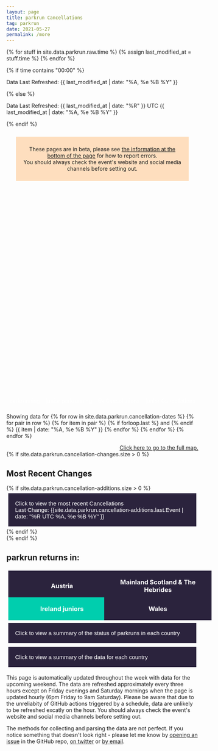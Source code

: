 ```yaml
---
layout: page
title: parkrun Cancellations
tag: parkrun
date: 2021-05-27
permalink: /more
---
```


{% for stuff in site.data.parkrun.raw.time %}
{% assign last_modified_at = stuff.time %}
{% endfor %}

{% if time contains "00:00" %}
  <p class="author_title" id="lastupdated" datetime="{{ last_modified_at | date_to_xmlschema }}">Data Last Refreshed: {{ last_modified_at | date: "%A, %e&nbsp;%B&nbsp;%Y" }}</p>
{% else %}
  <p class="author_title" id="lastupdated" datetime="{{ last_modified_at | date_to_xmlschema }}">Data Last Refreshed: {{ last_modified_at | date: "%R" }} UTC {{ last_modified_at | date: "%A, %e&nbsp;%B&nbsp;%Y" }}</p>
{% endif %}
<script>
    let options = { weekday: 'long', year: 'numeric', month: 'long', day: 'numeric', timeZoneName: 'short', hour:'2-digit', minute:'2-digit'};
    var last_modified_at = new Date("{{ last_modified_at }}").getTime();
    var lm_date = new Date(last_modified_at)
    var out = lm_date.toLocaleString('default', options);
    document.getElementById("lastupdated").innerHTML = 'Data Last Refreshed: ' + out
</script>
<div style="background-color: rgba(255,128,0,0.25); margin: 25px; padding: 10px; text-align: center">
    <p>These pages are in beta, please see <a href="#contact">the information at the bottom of the page</a> for how to report errors.<br />You should always check the event's website and social media channels before setting out.</p>
</div>

<html>
    <head>
        <meta charset="utf-8">
        <meta name="viewport" content="initial-scale=1,maximum-scale=1,user-scalable=no">
        <link href="https://api.mapbox.com/mapbox-gl-js/v2.2.0/mapbox-gl.css" rel="stylesheet">
        <script src="https://api.mapbox.com/mapbox-gl-js/v2.2.0/mapbox-gl.js"></script>
        <style>
        #map { 
            width: 100%; height: 400pt
        }
        .countdown {
            text-align:center;
            width:100%;
            background-color:#2B233D;
            color:white;
            padding:10px 20px;        
            display: flex;
            flex-direction: column;
            height: 100%;
            justify-content: center;
        }
        .mapboxgl-popup-content {
            width: fit-content
        }
        .flex-item {
            margin: 5px;
            flex-grow: 1;
            flex-basis: 48%;
        }
        .flex-container {
            display:flex;
            flex-wrap: wrap;
            text-align: center;
        }
        .flex-key {
            margin: 10px 5px;
            flex-grow: 1;
        }
        .flex-key p {
            margin: 0;
        }
        @media (max-width: 800px) {
            .flex-container {
                flex-direction: column;
            }
            }
        .ptr-flex {
            display:flex;
            flex-wrap: wrap;
            text-align: center;
        }
        .ptr-cell {
            margin: 5px;
            flex-grow: 1;
            flex-basis: 20%;
        }
        @media (max-width: 700px) {
            .ptr-cell {
                margin: 5px;
                flex-grow: 1;
                flex-basis: 30%;
            }
            }
        @media (max-width: 600px) {
            .ptr-cell {
                margin: 5px;
                flex-grow: 1;
                flex-basis: 40%;
            }
            }
        @media (max-width: 400px) {
            .ptr-flex {
                flex-direction: column;
            }
            }
        .collapsible, .collapsiblecan, .collapsiblerein, .collapsiblestatus, .collapsiblestats {
            background-color: #2B233D;
            color: white;
            cursor: pointer;
            padding: 18px;
            width: -webkit-fill-available;
            width: -moz-available;
            border: none;
            text-align: left;
            outline: none;
            font-size: 15px;
            }
        .active, .collapsible:hover, .collapsiblecan:hover, .collapsiblerein:hover, .collapsiblestatus:hover, .collapsiblestats:hover {
            background-color: #14101d;
            }
        .expcontent, .expcontentcan, .expcontentrein, .expcontentstatus, .expcontentstats {
            padding: 0 18px;
            max-height: 0;
            overflow: hidden;
            transition: max-height 0.5s ease-out;
            }
        </style>
    </head>
    <body>
        <script>
            const queryString = window.location.search;
            const urlParams = new URLSearchParams(queryString);
            const zoom = urlParams.get('zoom')
            //console.log(zoom);
            const lat = urlParams.get('lat')
            //console.log(lat);
            const long = urlParams.get('long')
            //console.log(long);
            const center = [long,lat]
            //console.log(center);
        </script>
        <!-- Load the `mapbox-gl-geocoder` plugin. -->
        <script src="https://api.mapbox.com/mapbox-gl-js/plugins/mapbox-gl-geocoder/v4.7.0/mapbox-gl-geocoder.min.js"></script>
        <link rel="stylesheet" href="https://api.mapbox.com/mapbox-gl-js/plugins/mapbox-gl-geocoder/v4.7.0/mapbox-gl-geocoder.css" type="text/css">
        <!-- Promise polyfill script is required -->
        <!-- to use Mapbox GL Geocoder in IE 11. -->
        <script src="https://cdn.jsdelivr.net/npm/es6-promise@4/dist/es6-promise.min.js"></script>
        <script src="https://cdn.jsdelivr.net/npm/es6-promise@4/dist/es6-promise.auto.min.js"></script>
        <div id="map"></div>
        <script>
            mapboxgl.accessToken = 'pk.eyJ1Ijoiam9zaC1qdXN0am9zaCIsImEiOiJja3A2eHdmajIwNGFvMndtcmNsbnZycm44In0.SvsoxpdU7NRLYLVRFIu2kw';
            if (zoom != null && lat != null && long != null) {
                var map = new mapboxgl.Map({
                    container: 'map',
                    zoom: zoom,
                    center: center,
                    style: 'mapbox://styles/mapbox/streets-v11'
                });
            } else if (zoom != null && lat == null && long == null) {
                var map = new mapboxgl.Map({
                    container: 'map',
                    zoom: zoom,
                    center: [10, 20],
                    style: 'mapbox://styles/mapbox/streets-v11'
                });
            } else if (zoom == null && lat != null && long != null) { 
                var map = new mapboxgl.Map({
                    container: 'map',
                    zoom: 0.9,
                    center: center,
                    style: 'mapbox://styles/mapbox/streets-v11'
                });   
            } else {
                var map = new mapboxgl.Map({
                    container: 'map',
                    zoom: 0.9,
                    center: [10, 20],
                    style: 'mapbox://styles/mapbox/streets-v11'
                });
            }
            // filters for classifying parkruns into five categories based on value
            var parkrunning = ['==', ['get', 'Status'], 'parkrunning'];
            var juniorrunning = ['==', ['get', 'Status'], 'junior parkrunning'];
            var cancelled5k = ['==', ['get', 'Status'], '5k Cancellation'];
            var cancelled2k = ['==', ['get', 'Status'], 'junior Cancellation'];
            var ptr = ['==', ['get', 'Status'], 'PtR'];
            // colors to use for the categories
            var colors = ['#7CB342', '#0288D1', '#A52714', '#1A237E', '#F9A825'];
            map.on('load', function () {
                // add a clustered GeoJSON source for a sample set of parkruns
                map.addSource('parkruns', {
                    'type': 'geojson',
                    'data': {{ site.data.parkrun.events | jsonify}},
                    'cluster': true,
                    'clusterRadius': 50,
                    'clusterProperties': {
                        // keep separate counts for each magnitude category in a cluster
                        'parkrunning': ['+', ['case', parkrunning, 1, 0]],
                        'juniorrunning': ['+', ['case', juniorrunning, 1, 0]],
                        'cancelled5k': ['+', ['case', cancelled5k, 1, 0]],
                        'cancelled2k': ['+', ['case', cancelled2k, 1, 0]],
                        'ptr': ['+', ['case', ptr, 1, 0]],
                    }
                });
                // circle and symbol layers for rendering individual parkruns (unclustered points)
                map.addLayer({
                    'id': 'parkrun_circle',
                    'type': 'circle',
                    'source': 'parkruns',
                    'filter': ['!=', 'cluster', true],
                    'paint': {
                        'circle-color': [
                            'case',
                            parkrunning,
                            colors[0],
                            juniorrunning,
                            colors[1],
                            cancelled5k,
                            colors[2],
                            cancelled2k,
                            colors[3],
                            colors[4]
                        ],
                        'circle-opacity': 0.6,
                        'circle-radius': 12
                    }
                });
                map.addLayer({
                    'id': 'parkrun_label',
                    'type': 'symbol',
                    'source': 'parkruns',
                    'filter': ['!=', 'cluster', true],
                    'layout': {
                        'text-field': ['get', 'EventShortName'],
                        'text-font': ['Open Sans Semibold', 'Arial Unicode MS Bold'],
                        'text-size': 12
                    },
                    'paint': {
                        'text-color': '#000000'
                    }
                });
                // objects for caching and keeping track of HTML marker objects (for performance)
                var markers = {};
                var markersOnScreen = {};
                function updateMarkers() {
                    var newMarkers = {};
                    var features = map.querySourceFeatures('parkruns');
                    // for every cluster on the screen, create an HTML marker for it (if we didn't yet),
                    // and add it to the map if it's not there already
                    for (var i = 0; i < features.length; i++) {
                        var coords = features[i].geometry.coordinates;
                        var props = features[i].properties;
                        if (!props.cluster) continue;
                        var id = props.cluster_id;
                        var marker = markers[id];
                        if (!marker) {
                            var el = createDonutChart(props);
                            marker = markers[id] = new mapboxgl.Marker({
                                element: el
                            }).setLngLat(coords);
                        }
                        newMarkers[id] = marker;
                        if (!markersOnScreen[id]) marker.addTo(map);
                    }
                    // for every marker we've added previously, remove those that are no longer visible
                    for (id in markersOnScreen) {
                        if (!newMarkers[id]) markersOnScreen[id].remove();
                    }
                    markersOnScreen = newMarkers;
                }
                // after the GeoJSON data are loaded, update markers on the screen on every frame
                map.on('render', function () {
                    if (!map.isSourceLoaded('parkruns')) return;
                    updateMarkers();
                });
                // When a click event occurs on a feature in the places layer, open a popup at the
                // location of the feature, with description HTML from its properties.
                map.on('click', 'parkrun_circle', function (e) {
                    var coordinates = e.features[0].geometry.coordinates.slice();
                    var description = e.features[0].properties.description;
                    // Ensure that if the map is zoomed out such that multiple
                    // copies of the feature are visible, the popup appears
                    // over the copy being pointed to.
                    while (Math.abs(e.lngLat.lng - coordinates[0]) > 180) {
                        coordinates[0] += e.lngLat.lng > coordinates[0] ? 360 : -360;
                }
                new mapboxgl.Popup()
                    .setLngLat(coordinates)
                    .setHTML(description)
                    .addTo(map);
                });
                // Change the cursor to a pointer when the mouse is over the places layer.
                map.on('mouseenter', 'parkrun_circle', function () {
                    map.getCanvas().style.cursor = 'pointer';
                });
                // Change it back to a pointer when it leaves.
                map.on('mouseleave', 'parkrun_circle', function () {
                    map.getCanvas().style.cursor = '';
                });
            });
            // code for creating an SVG donut chart from feature properties
            function createDonutChart(props) {
                var offsets = [];
                var counts = [
                    props.parkrunning,
                    props.juniorrunning,
                    props.cancelled5k,
                    props.cancelled2k,
                    props.ptr
                ];
                var total = 0;
                for (var i = 0; i < counts.length; i++) {
                    offsets.push(total);
                    total += counts[i];
                }
                var fontSize =
                    total >= 1000 ? 22 : total >= 100 ? 20 : total >= 10 ? 18 : 16;
                var r = total >= 1000 ? 50 : total >= 100 ? 32 : total >= 10 ? 24 : 18;
                var r0 = Math.round(r * 0.6);
                var w = r * 2;
                var html =
                    '<div><svg width="' +
                    w +
                    '" height="' +
                    w +
                    '" viewbox="0 0 ' +
                    w +
                    ' ' +
                    w +
                    '" text-anchor="middle" style="font: ' +
                    fontSize +
                    'px sans-serif; display: block">';
                for (i = 0; i < counts.length; i++) {
                    html += donutSegment(
                        offsets[i] / total,
                        (offsets[i] + counts[i]) / total,
                        r,
                        r0,
                        colors[i]
                    );
                }
                html +=
                    '<circle cx="' +
                    r +
                    '" cy="' +
                    r +
                    '" r="' +
                    r0 +
                    '" fill="white" /><text dominant-baseline="central" transform="translate(' +
                    r +
                    ', ' +
                    r +
                    ')">' +
                    total.toLocaleString() +
                    '</text></svg></div>';
                var el = document.createElement('div');
                el.innerHTML = html;
                return el.firstChild;
            }
            function donutSegment(start, end, r, r0, color) {
                if (end - start === 1) end -= 0.00001;
                var a0 = 2 * Math.PI * (start - 0.25);
                var a1 = 2 * Math.PI * (end - 0.25);
                var x0 = Math.cos(a0),
                    y0 = Math.sin(a0);
                var x1 = Math.cos(a1),
                    y1 = Math.sin(a1);
                var largeArc = end - start > 0.5 ? 1 : 0;
                return [
                    '<path d="M',
                    r + r0 * x0,
                    r + r0 * y0,
                    'L',
                    r + r * x0,
                    r + r * y0,
                    'A',
                    r,
                    r,
                    0,
                    largeArc,
                    1,
                    r + r * x1,
                    r + r * y1,
                    'L',
                    r + r0 * x1,
                    r + r0 * y1,
                    'A',
                    r0,
                    r0,
                    0,
                    largeArc,
                    0,
                    r + r0 * x0,
                    r + r0 * y0,
                    '" fill="' + color + '" />'
                ].join(' ');
            }
            // Add the control to the map.
            map.addControl(
                new MapboxGeocoder({
                    accessToken: mapboxgl.accessToken,
                    mapboxgl: mapboxgl
                })
            );
            var ourGeoLocator = new mapboxgl.GeolocateControl({
                positionOptions: {
                enableHighAccuracy: false
                },
                fitBoundsOptions: {
                maxZoom: 10
                }
            })
            map.addControl(ourGeoLocator);
            map.addControl(new mapboxgl.NavigationControl({showCompass: false}));
            map.addControl(new mapboxgl.FullscreenControl());
            // disable map rotation using right click + drag
            map.dragRotate.disable();
            // disable map rotation using touch rotation gesture
            map.touchZoomRotate.disableRotation();
            // Center the map on the coordinates of any clicked circle from the 'parkrun_circle' layer.
            map.on('click', 'parkrun_circle', function (e) {
                map.flyTo({
                center: e.features[0].geometry.coordinates
                });
            });
        </script>
        <style>
                /* The switch - the box around the slider */
        .switch {
            position: sticky;
            display: inline-block;
            width: 60px;
            height: 34px;
        }
        /* Hide default HTML checkbox */
        .switch input {
            opacity: 0;
            width: 0;
            height: 0;
        }
        /* The slider */
        .slider {
            position: absolute;
            cursor: pointer;
            top: 0;
            left: 0;
            right: 0;
            bottom: 0;
            background-color: #ccc;
            -webkit-transition: .4s;
            transition: .4s;
        }
        .slider:before {
            position: absolute;
            content: "";
            height: 26px;
            width: 26px;
            left: 4px;
            bottom: 4px;
            background-color: white;
            -webkit-transition: .4s;
            transition: .4s;
        }
        input:checked + .slider#switch1 {
            background-color: #7CB342;
        }
        input:checked + .slider#switch2 {
            background-color: #0288D1;
        }
        input:checked + .slider#switch3 {
            background-color: #A52714;
        }
        input:checked + .slider#switch4 {
            background-color: #1A237E;
        }
        input:checked + .slider#switch5 {
            background-color: #F9A825;
        }
        input:focus + .slider {
            box-shadow: 0 0 1px #2196F3;
        }
        input:checked + .slider:before {
            -webkit-transform: translateX(26px);
            -ms-transform: translateX(26px);
            transform: translateX(26px);
        }
        /* Rounded sliders */
        .slider.round {
            border-radius: 34px;
        }
        .slider.round:before {
            border-radius: 50%;
        }
        </style>
        <div class="flex-container" style="color: #FFFFFF">
            <div class="flex-key">
                <p id="key1">parkrunning</p>
                <!--<label class="switch"><input type="checkbox" id="check1" checked onclick="toggleparkruns()"><span class="slider round" id="switch1"></span></label>
                <p id="text" style="display:block; color: #000000">CHECKED!</p>-->
            </div>
            <div class="flex-key">
                <p id="key2">junior parkrunning</p>
                <!--<label class="switch"><input type="checkbox" id="check2" checked><span class="slider round" id="switch2"></span></label>-->
            </div>
            <div class="flex-key">
                <p id="key3">5k Cancellations</p>
                <!--<label class="switch"><input type="checkbox" id="check3" checked><span class="slider round" id="switch3"></span></label>-->
            </div>
            <div class="flex-key">
                <p id="key4">junior Cancellations</p>
                <!--<label class="switch"><input type="checkbox" id="check4" checked><span class="slider round" id="switch4"></span></label>-->
            </div>
            <!--<div class="flex-key">
                <p id="key5">Permission to Return Received</p>
                <!--<label class="switch"><input type="checkbox" id="check5" checked><span class="slider round" id="switch5"></span></label>--
            </div>-->
        </div>
        <script>
            document.getElementById('key1').style.backgroundColor = colors[0] ;
            document.getElementById('key2').style.backgroundColor = colors[1] ;
            document.getElementById('key3').style.backgroundColor = colors[2] ;
            document.getElementById('key4').style.backgroundColor = colors[3] ;
            //document.getElementById('key5').style.backgroundColor = colors[4] ;
            function toggleparkruns() {
                var checkBox = document.getElementById("check1");
                var text = document.getElementById("text");
                if (checkBox.checked == true){
                    text.style.display = "block";
                } else {
                    text.style.display = "none";
                }
            }
        </script>
        <div style="display:flex; flex-wrap: wrap;">
        <p style="flex-grow: 1;">Showing data for 
        {% for row in site.data.parkrun.cancellation-dates %}
            {% for pair in row %}
                {% for item in pair %}
                    {% if forloop.last %}
                        and 
                    {% endif %}
                    {{ item | date: "%A, %e&nbsp;%B&nbsp;%Y" }}
                {% endfor %}
            {% endfor %}
        {% endfor %}
        </p>
        <a style="margin:auto; flex-grow: 1; text-align: end;" href="/" id="map-link">Click here to go to the full map.</a>
        </div>
        {% if site.data.parkrun.cancellation-changes.size > 0 %}
        <h2 class="split">Most Recent Changes</h2>
            <div>
                {% if site.data.parkrun.cancellation-additions.size > 0 %}
                    <button type="button" class="collapsiblecan" style="margin: 5px;"><p style="float:left; margin: 0">Click to view the most recent Cancellations</p><p style="float:right; margin: 0" id='lastaddition'>Last Change: {{site.data.parkrun.cancellation-additions.last.Event | date: "%R UTC %A, %e&nbsp;%B&nbsp;%Y" }}</p></button>
                    <div class="expcontentcan">
                        <div class="hscrollable">
                            <table style="width: 100%">
                                <tr>
                                    <th>Event</th>
                                    <th>Country</th>
                                    <th>Cancellation Note</th>
                                </tr>
                                {% for row in site.data.parkrun.cancellation-additions %}
                                    {% unless forloop.last %}
                                    <tr>
                                        {% if row['Website'] != null %}
                                        <td><a href="{{ row['Website'] }}">{{ row['Event'] }}</a></td>
                                        {% else %}
                                        <td>{{ row['Event'] }}</td>
                                        {% endif %}
                                        <td>{{ row['Country'] }}</td>
                                        <td>{{ row['Cancellation Note'] }}</td>
                                    </tr>
                                    {% endunless %}
                                {% endfor %}
                            </table>
                        </div>
                        <a href="/updates" style="float:right">Click to see a full history</a>
                    </div>
                    <script>
                        var last_addition = new Date("{{ site.data.parkrun.cancellation-additions.last.Event }}").getTime();
                        var la_date = new Date(last_addition)
                        var outa = la_date.toLocaleString('default', options);
                        document.getElementById("lastaddition").innerHTML = 'Last Change: ' + outa
                        var coll = document.getElementsByClassName("collapsiblecan");
                        var i;
                        for (i = 0; i < coll.length; i++) {
                        coll[i].addEventListener("click", function() {
                            this.classList.toggle("active");
                            var expcontentcan = this.nextElementSibling;
                            if (expcontentcan.style.maxHeight){
                            expcontentcan.style.maxHeight = null;
                            } else {
                            expcontentcan.style.maxHeight = expcontentcan.scrollHeight + "px";
                            } 
                        });
                        }
                    </script>
                {% endif %}
            </div>
            <!--<div>
                {% if site.data.parkrun.cancellation-removals.size > 0 %}
                    <button type="button" class="collapsiblerein" style="margin: 5px;"><p style="float:left; margin: 0">Click to view the most recent Reinstatements</p><p style="float:right; margin: 0">Last Change: {{site.data.parkrun.cancellation-removals.last.Event | date: "%R UTC %A, %e&nbsp;%B&nbsp;%Y" }}</p></button>
                    <div class="expcontentrein">
                        <div class="hscrollable">
                           <table style="width: 100%">
                                <tr>
                                    <th>Event</th>
                                    <th>Country</th>
                                    <th>Cancellation Note</th>
                                </tr>
                                {% for row in site.data.parkrun.cancellation-removals %}
                                    {% unless forloop.last %}
                                    <tr>
                                        {% if row['Website'] != null %}
                                        <td><a href="{{ row['Website'] }}">{{ row['Event'] }}</a></td>
                                        {% else %}
                                        <td>{{ row['Event'] }}</td>
                                        {% endif %}
                                        <td>{{ row['Country'] }}</td>
                                        <td>{{ row['Cancellation Note'] }}</td>
                                    </tr>
                                    {% endunless %}
                                {% endfor %}
                            </table>
                        </div>
                    </div>
                    <script>
                        var coll = document.getElementsByClassName("collapsiblerein");
                        var i;
                        for (i = 0; i < coll.length; i++) {
                        coll[i].addEventListener("click", function() {
                            this.classList.toggle("active");
                            var expcontentrein = this.nextElementSibling;
                            if (expcontentrein.style.maxHeight){
                            expcontentrein.style.maxHeight = null;
                            } else {
                            expcontentrein.style.maxHeight = expcontentrein.scrollHeight + "px";
                            } 
                        });
                        }
                    </script>
                {% endif %}
            </div>-->
        {% endif %}
        <br />
        <h2 class="split">parkrun returns in:</h2>
        <div class="flex-container">
            <div class="flex-item" id="Austria Countdown">
                <div class="countdown">
                    <!-- Display the timer timer in an element -->
                    <h3 style="margin:inherit; color:inherit">Austria</h3>
                    <h2 id="timer2" style="margin:inherit; color:inherit;"></h2>
                    <p id="endDate2" style="margin:inherit;"></p>
                    <script>
                        // Set the date we're counting down to
                        var countDownDate2 = new Date( "2021/08/14 09:00:00 GMT+02:00").getTime();
                        // Update the count down every 1 second
                        var x = setInterval(function() {
                        // Get today's date and time
                        var now = new Date().getTime();
                        // Find the distance between now and the count down date
                        var distance = countDownDate2 - now;
                        // Time calculations for days, hours, minutes and seconds
                        var weeks = Math.floor(distance / (1000 * 60 * 60 * 24 * 7));
                        var days = Math.floor((distance % (1000 * 60 * 60 * 24 * 7)) / (1000 * 60 * 60 * 24));
                        var hours = Math.floor((distance % (1000 * 60 * 60 * 24)) / (1000 * 60 * 60));
                        var minutes = Math.floor((distance % (1000 * 60 * 60)) / (1000 * 60));
                        var seconds = Math.floor((distance % (1000 * 60)) / 1000);
                        // Display the result in the element with id="timer"
                        if (weeks == 0) {
                            if (days == 0) {
                                document.getElementById("timer2").innerHTML = hours + "h " + minutes + "m " + seconds + "s ";
                            }
                            else {
                                document.getElementById("timer2").innerHTML = days + "d " + hours + "h " + minutes + "m " + seconds + "s ";
                            }
                        }
                        else {
                            document.getElementById("timer2").innerHTML = weeks + "w " + days + "d " + hours + "h " + minutes + "m " + seconds + "s ";
                        }
                        // If the count down is finished, write some text
                        if (distance < 0) {
                            clearInterval(x);
                            document.getElementById("timer2").innerHTML = "parkrun's Back!";
                        }
                        }, 1000);
                        var cdinput2 = new Date(countDownDate2)
                        var cdoutput2 = cdinput2.toLocaleString('default', options);
                        document.getElementById("endDate2").innerHTML = cdoutput2
                    </script>
                </div>
            </div>
            <div class="flex-item" id="Scotland Countdown">
                <div class="countdown">
                    <!-- Display the timer timer in an element -->
                    <h3 style="margin:inherit; color:inherit">Mainland Scotland & The Hebrides</h3>
                    <h2 id="timer5" style="margin:inherit; color:inherit;"></h2>
                    <p id="endDate5" style="margin:inherit;"></p>
                    <script>
                        // Set the date we're counting down to
                        var countDownDate5 = new Date( "2021/08/14 09:30:00 GMT+01:00").getTime();
                        // Update the count down every 1 second
                        var x = setInterval(function() {
                        // Get today's date and time
                        var now = new Date().getTime();
                        // Find the distance between now and the count down date
                        var distance = countDownDate5 - now;
                        // Time calculations for days, hours, minutes and seconds
                        var weeks = Math.floor(distance / (1000 * 60 * 60 * 24 * 7));
                        var days = Math.floor((distance % (1000 * 60 * 60 * 24 * 7)) / (1000 * 60 * 60 * 24));
                        var hours = Math.floor((distance % (1000 * 60 * 60 * 24)) / (1000 * 60 * 60));
                        var minutes = Math.floor((distance % (1000 * 60 * 60)) / (1000 * 60));
                        var seconds = Math.floor((distance % (1000 * 60)) / 1000);
                        // Display the result in the element with id="timer"
                        if (weeks == 0) {
                            if (days == 0) {
                                document.getElementById("timer5").innerHTML = hours + "h " + minutes + "m " + seconds + "s ";
                            }
                            else {
                                document.getElementById("timer5").innerHTML = days + "d " + hours + "h " + minutes + "m " + seconds + "s ";
                            }
                        }
                        else {
                            document.getElementById("timer5").innerHTML = weeks + "w " + days + "d " + hours + "h " + minutes + "m " + seconds + "s ";
                        }
                        // If the count down is finished, write some text
                        if (distance < 0) {
                            clearInterval(x);
                            document.getElementById("timer5").innerHTML = "parkrun's Back!";
                        }
                        }, 1000);
                        var cdinput5 = new Date(countDownDate5)
                        var cdoutput5 = cdinput5.toLocaleString('default', options);
                        document.getElementById("endDate5").innerHTML = cdoutput5
                    </script>
                </div>
            </div>
            <div class="flex-item" id="Ireland juniors Countdown">
                <div class="countdown" style="background-color: rgb(0, 206, 174);">
                    <!-- Display the timer timer in an element -->
                    <h3 style="margin:inherit; color:inherit">Ireland juniors</h3>
                    <h2 id="timer6" style="margin:inherit; color:inherit;"></h2>
                    <p id="endDate6" style="margin:inherit;"></p>
                    <script>
                        // Set the date we're counting down to
                        var countDownDate6 = new Date( "2021/08/15 09:30:00 GMT+01:00").getTime();
                        // Update the count down every 1 second
                        var x = setInterval(function() {
                        // Get today's date and time
                        var now = new Date().getTime();
                        // Find the distance between now and the count down date
                        var distance = countDownDate6 - now;
                        // Time calculations for days, hours, minutes and seconds
                        var weeks = Math.floor(distance / (1000 * 60 * 60 * 24 * 7));
                        var days = Math.floor((distance % (1000 * 60 * 60 * 24 * 7)) / (1000 * 60 * 60 * 24));
                        var hours = Math.floor((distance % (1000 * 60 * 60 * 24)) / (1000 * 60 * 60));
                        var minutes = Math.floor((distance % (1000 * 60 * 60)) / (1000 * 60));
                        var seconds = Math.floor((distance % (1000 * 60)) / 1000);
                        // Display the result in the element with id="timer6"
                        if (weeks == 0) {
                            if (days == 0) {
                                document.getElementById("timer6").innerHTML = hours + "h " + minutes + "m " + seconds + "s ";
                            }
                            else {
                                document.getElementById("timer6").innerHTML = days + "d " + hours + "h " + minutes + "m " + seconds + "s ";
                            }
                        }
                        else {
                            document.getElementById("timer6").innerHTML = weeks + "w " + days + "d " + hours + "h " + minutes + "m " + seconds + "s ";
                        }
                        // If the count down is finished, write some text
                        if (distance < 0) {
                            clearInterval(x);
                            document.getElementById("timer6").innerHTML = "parkrun's Back!";
                        }
                        }, 1000);
                        var cdinput6 = new Date(countDownDate6)
                        var cdoutput6 = cdinput6.toLocaleString('default', options);
                        document.getElementById("endDate6").innerHTML = cdoutput6
                    </script>
                </div>
            </div>
            <div class="flex-item" id="Wales Countdown">
                <div class="countdown">
                    <!-- Display the timer timer in an element -->
                    <h3 style="margin:inherit; color:inherit">Wales</h3>
                    <h2 id="timer7" style="margin:inherit; color:inherit;"></h2>
                    <p id="endDate7" style="margin:inherit;"></p>
                    <script>
                        // Set the date we're counting down to
                        var countDownDate7 = new Date( "2021/08/21 09:00:00 GMT+01:00").getTime();
                        // Update the count down every 1 second
                        var x = setInterval(function() {
                        // Get today's date and time
                        var now = new Date().getTime();
                        // Find the distance between now and the count down date
                        var distance = countDownDate7 - now;
                        // Time calculations for days, hours, minutes and seconds
                        var weeks = Math.floor(distance / (1000 * 60 * 60 * 24 * 7));
                        var days = Math.floor((distance % (1000 * 60 * 60 * 24 * 7)) / (1000 * 60 * 60 * 24));
                        var hours = Math.floor((distance % (1000 * 60 * 60 * 24)) / (1000 * 60 * 60));
                        var minutes = Math.floor((distance % (1000 * 60 * 60)) / (1000 * 60));
                        var seconds = Math.floor((distance % (1000 * 60)) / 1000);
                        // Display the result in the element with id="timer"
                        if (weeks == 0) {
                            if (days == 0) {
                                document.getElementById("timer7").innerHTML = hours + "h " + minutes + "m " + seconds + "s ";
                            }
                            else {
                                document.getElementById("timer7").innerHTML = days + "d " + hours + "h " + minutes + "m " + seconds + "s ";
                            }
                        }
                        else {
                            document.getElementById("timer7").innerHTML = weeks + "w " + days + "d " + hours + "h " + minutes + "m " + seconds + "s ";
                        }
                        // If the count down is finished, write some text
                        if (distance < 0) {
                            clearInterval(x);
                            document.getElementById("timer7").innerHTML = "parkrun's Back!";
                        }
                        }, 1000);
                        var cdinput7 = new Date(countDownDate7)
                        var cdoutput7 = cdinput7.toLocaleString('default', options);
                        document.getElementById("endDate7").innerHTML = cdoutput7
                    </script>
                </div>
            </div>
        </div>
        <br />
        <!--<button type="button" class="collapsible" style="margin: 5px;">Click to view the english events with permission to return</button>
        <div class="expcontent">
            <h3> The following English events have been granted permission to return </h3>
            <div class="ptr-flex">
                {% for row in site.data.parkrun.PtR %}
                    <div class="ptr-cell">{{ row["Event"] }}</div>
                {% endfor %}
            </div>
        </div>
        <script>
            var coll = document.getElementsByClassName("collapsible");
            var i;
            for (i = 0; i < coll.length; i++) {
            coll[i].addEventListener("click", function() {
                this.classList.toggle("active");
                var expcontent = this.nextElementSibling;
                if (expcontent.style.maxHeight){
                expcontent.style.maxHeight = null;
                } else {
                expcontent.style.maxHeight = expcontent.scrollHeight + "px";
                } 
            });
            }
        </script>-->
        <style>
        .countrystatus, .statusgreen, .statusamber, .statusred, .statusblue {
            display: flex;
            flex-direction: column;
            height: 100%;
            justify-content: center;
        }
        .countrystatus * {
                margin: 0;
            }
        .countrystatus p, .countrystatus a , .countrystatus h3, .countrystatus h4 {
                color: white;
            }
        .countrystatus a {
                font-weight: bold;
            }
        .flex-status {
            margin: 5px;
            flex-grow: 1;
        }
        .statusgreen {
            background-color: rgb(124, 179, 66);
        }
        .statusamber {
            background-color: rgb(249, 168, 37);
        }
        .statusred {
            background-color: rgb(165, 39, 20);
        }
        .statusblue {
            background-color: rgb(0, 206, 174);
        }
        .grid {
            display: grid;
            text-align: center;
            grid-gap: 1rem;
            grid-auto-flow: dense
        }
        @media (min-width: 890px) {
            #countrystatuses {
                grid-template-columns: 1fr 1fr 1fr 1fr 1fr;
            }
        }
        @media (max-width: 890px) {
            #countrystatuses {
                grid-template-columns: 1fr 1fr 1fr 1fr;
            }
        }
        @media (max-width: 750px) {
            #countrystatuses {
                grid-template-columns: 1fr 1fr 1fr;
            }
            #usastatus {
                grid-column: span 1;
            }
        }
        @media (min-width: 560px) {
            #irelandstatus, #irelandtitle {
                grid-column: span 3;
            }
            #irlandjstatus {
                grid-column: span 2;
            }
            #irelandgrid {
                grid-template-columns: 1fr 1fr 1fr;
            }
        }
        @media (max-width: 560px) {
            #countrystatuses {
                grid-template-columns: 1fr 1fr;
            }
            #irelandgrid {
                grid-template-columns: 1fr;
            }
            #irelandstatus, #swedenstatus {
                grid-column: span 2;
            }
            #irelandtitle, #irlandjstatus {
                grid-column: span 1;
            }
        }
        #austriastatus {
            grid-column: span 2;
        }
        @media (max-width: 380px) {
            #countrystatuses {
                grid-template-columns: 1fr;
            }
            #swedenstatus, #irelandstatus, #austriastatus, #finlandstatus, #sastatus {
                grid-column: span 1
            }
        }
        @media (min-width: 690px) {
            #australiagrid {
                grid-template-columns: 1fr 1fr 1fr 1fr;
            }
            #wastatus {
                grid-column: span 2;
            }
        }
        @media (max-width: 690px) {
            #australiagrid {
                grid-template-columns: 1fr 1fr 1fr;
            }
            /*#wastatus {
                grid-column-start: 2;
            }*/
        }
        @media (max-width: 550px) {
            #australiagrid {
                grid-template-columns: 1fr 1fr;
            }
            #wastatus {
                grid-column: span 2;
            }
        }
        #ukgrid, #englandgrid, #nigrid {
            grid-template-columns: 1fr 1fr;
        }
        #scotlandgrid, #walesgrid {
            grid-template-columns: 1fr 1fr 1fr;
        }
        @media (max-width: 900px) {
            #ukgrid {
                grid-template-columns: 1fr
            }
        }
        @media (min-width: 540px) {
            #scotland5kstatus, #wales5kstatus {
                grid-column: span 2;
            }
            #scotlandtitle, #walestitle {
                grid-column: span 3;
            }
        }
        @media (max-width: 540px) {
            #scotlandgrid, #walesgrid {
                grid-template-columns: 1fr 1fr;
            }
            #scotlandtitle, #walestitle {
                grid-column: span 2;
            }
            #scotland5kstatus, #wales5kstatus {
                grid-column: span 1;
            }
        }
        @media (max-width: 520px) {
            #scotlandgrid, #walesgrid {
                grid-template-columns: 1fr;
            }
            #scotlandtitle, #walestitle {
                grid-column: span 1;
            }
        }
        </style>
        <button type="button" class="collapsiblestatus" style="margin: 5px;">Click to view a summary of the status of parkruns in each country</button>
        <div class="expcontent">
            <div class="grid">
                <h2 class="split">Country Situations</h2>
                <div id="countrystatuses" class="grid">
                    <div id="austriastatus" class="countrystatus">
                        <div class="statusamber">
                            <h3>Austria</h3>
                            <p id="austriadate">Starting <a href="#Austria%20Countdown">14 August</a></p>
                        </div>
                    </div>
                    <div class="countrystatus">
                        <div class="statusamber">
                            <h3>Canada</h3>
                            <p>A Few Events Open</p>
                        </div>
                    </div>
                    <div class="countrystatus">
                        <div class="statusgreen">
                            <h3>Denmark</h3>
                            <p>Events Open</p>
                        </div>
                    </div>
                    <div class="countrystatus">
                        <div class="statusred">
                            <h3>Eswatini</h3>
                            <p>Event Suspended</p>
                        </div>
                    </div>
                    <div id="finlandstatus" class="countrystatus">
                        <div class="statusgreen">
                            <h3>Finland</h3>
                            <p id="finlanddate">Events Open</p>
                        </div>
                        </div>
                    <div class="countrystatus">
                        <div class="statusgreen">
                            <h3>France</h3>
                            <p>Events Open</p>
                        </div>
                    </div>
                    <div class="countrystatus">
                        <div class="statusamber">
                            <h3>Germany</h3>
                            <p>Some Events Open</p>
                        </div>
                    </div>
                    <div id ="irelandstatus" class="countrystatus">
                        <div id ="irelandgrid" class="grid">
                            <h3 id="irelandtitle" style="color: unset">Ireland</h3>
                            <div class="statusred">
                                <p>5k Events Suspended</p>
                            </div>
                            <div id="irlandjstatus" class="statusamber">
                                <p id="irelandjuniorevents">junior Events Returning</p>
                            </div>
                        </div>
                    </div>
                    <div class="countrystatus">
                        <div class="statusamber">
                            <h3>Italy</h3>
                            <p>Some Events Open</p>
                        </div>
                    </div>
                    <div class="countrystatus">
                        <div class="statusamber">
                            <h3>Japan</h3>
                            <p>Some Events Open</p>
                        </div>
                    </div>
                    <div class="countrystatus">
                        <div class="statusred">
                            <h3>Malaysia</h3>
                            <p>Events Suspended</p>
                        </div>
                    </div>
                    <div class="countrystatus">
                        <div class="statusred">
                            <h3>Namibia</h3>
                            <p>Events Suspended</p>
                        </div>
                    </div>
                    <div class="countrystatus">
                        <div class="statusamber">
                            <h3>Netherlands</h3>
                            <p>Some Events Open</p>
                        </div>
                    </div>
                    <div class="countrystatus">
                        <div class="statusgreen">
                            <h3>New Zealand</h3>
                            <p>Events Open</p>
                        </div>
                    </div>
                    <div class="countrystatus">
                        <div class="statusamber">
                            <h3>Norway</h3>
                            <p>Some Events Open</p>
                        </div>
                    </div>
                    <div class="countrystatus">
                        <div class="statusgreen">
                            <h3>Poland</h3>
                            <p>Events Open</p>
                        </div>
                    </div>
                    <div class="countrystatus">
                        <div class="statusamber">
                            <h3>Russia</h3>
                            <p>Some Events Open</p>
                        </div>
                    </div>
                    <div class="countrystatus">
                        <div class="statusred">
                            <h3>Singapore</h3>
                            <p>Events Suspended</p>
                        </div>
                    </div>
                    <div id="sastatus" class="countrystatus">
                        <div class="statusamber">
                            <h3>South Africa</h3>
                            <p id="sadate">Some Events Open</p>
                        </div>
                    </div>
                    <div id="swedenstatus" class="countrystatus">
                        <div class="statusamber">
                            <h3>Sweden</h3>
                            <p id="sweedendate">Some Events Open</p>
                        </div>
                    </div>
                    <div id="usastatus" class="countrystatus">
                        <div class="statusgreen">
                            <h3>USA</h3>
                            <p>Most Events Open</p>
                        </div>
                    </div>
                </div>
                <div id="australiastatuses">
                    <h3 class="split">Australia</h3>
                    <div id="australiagrid" class="grid">
                        <div class="countrystatus">
                            <div class="statusred">
                                <h4>Australian Capital Territory</h4>
                                <p>Events Suspended</p>
                            </div>
                        </div>
                        <div class="countrystatus" style="grid-column: span 2;">
                            <div class="grid" style="grid-template-columns: 1fr 1fr;">
                                <h3  style="grid-column: span 2; color: unset">New South Wales</h3>
                                <div class="statusred">
                                    <p><a href="https://www.nsw.gov.au/covid-19/rules/greater-sydney">Greater Sydney</a><br/>Events Suspended</p>
                                </div>
                                <div class="statusamber">
                                    <p>Some Events Open</p>
                                </div>
                            </div>
                        </div>
                        <div class="countrystatus">
                            <div class="statusgreen">
                                <h4>Northern Territory</h4>
                                <p>Events Open</p>
                            </div>
                        </div>
                        <div class="countrystatus" style="grid-column: span 2;">
                            <div class="grid" style="grid-template-columns: 1fr 1fr;">
                                <h3  style="grid-column: span 2; color: unset">Queensland</h3>
                                <div class="statusred">
                                    <p><a href="https://www.qld.gov.au/health/conditions/health-alerts/coronavirus-covid-19/current-status/public-health-directions/restrictions-impacted-areas">South East Queensland</a><br/>Events Suspended</p>
                                </div>
                                <div class="statusgreen">
                                    <p>Other Events Open</p>
                                </div>
                            </div>
                        </div>
                        <div class="countrystatus">
                            <div class="statusgreen">
                                <h4>South Australia</h4>
                                <p>Events Open</p>
                            </div>
                        </div>
                        <div class="countrystatus">
                            <div class="statusgreen">
                                <h4>Tasmania</h4>
                                <p>Events Open</p>
                            </div>
                        </div>
                        <div class="countrystatus" style="grid-column: span 2;">
                            <div class="grid" style="grid-template-columns: 1fr 1fr;">
                                <h3  style="grid-column: span 2; color: unset">Victoria</h3>
                                <div class="statusred">
                                    <p>Melbourne<br/>Events Suspended</p>
                                </div>
                                <div class="statusgreen">
                                    <p>Other Events Open</p>
                                </div>
                            </div>
                        </div>
                        <div id="wastatus" class="countrystatus">
                            <div class="statusgreen">
                                <h4>Western Australia</h4>
                                <p>Events Open</p>
                            </div>
                        </div>
                    </div>
                </div>
                <div id="ukstatuses">
                    <h3 class="split">United Kingdom</h3>
                    <div id="ukgrid" class="grid">
                        <div class="countrystatus">
                            <div id="englandgrid" class="grid">
                                <h4 style="grid-column: span 2; color: unset">England</h4>
                                <div>
                                    <div class="statusgreen">
                                        <p>5k Events Open</p>
                                    </div>
                                </div>
                                <div>
                                    <div class="statusblue">
                                        <p>Most junior Events Open</p>
                                    </div>
                                </div>
                            </div>
                        </div>
                        <div class="countrystatus">
                            <div id="nigrid" class="grid">
                                <h4 style="grid-column: span 2; color: unset">Northern Ireland</h4>
                                <div>
                                    <div class="statusgreen">
                                        <p>5k Events Open</p>
                                    </div>
                                </div>
                                <div>
                                    <div class="statusblue">
                                        <p>Most junior Events Open</p>
                                    </div>
                                </div>
                            </div>
                        </div>
                        <div class="countrystatus">
                            <div id="scotlandgrid" class="grid">
                                <h4 id="scotlandtitle" style="color: unset">Scotland</h4>
                                <div id="scotland5kstatus">
                                    <div class="statusamber">
                                        <p id="scotlanddate">Returning<br/><a href="#Scotland%20Countdown">14 August</a></p>
                                    </div>
                                </div>
                                <div>
                                    <div class="statusblue">
                                        <p>Most junior Events Open</p>
                                    </div>
                                </div>
                            </div>
                        </div>
                        <div class="countrystatus">
                            <div id="walesgrid" class="grid">
                                <h4 id="walestitle" style="color: unset">Wales</h4>
                                <div id="wales5kstatus">
                                    <div class="statusamber">
                                        <p id="walesdate">Returning<br/><a href="#Wales%20Countdown">21 August</a></p>
                                    </div>
                                </div>
                                <div>
                                    <div class="statusamber">
                                        <p>Some junior Events Open</p>
                                    </div>
                                </div>
                            </div>
                        </div>
                    </div>
                </div>
            </div>
        </div>
        <script>
            var coll = document.getElementsByClassName("collapsiblestatus");
            var i;
            for (i = 0; i < coll.length; i++) {
            coll[i].addEventListener("click", function() {
                this.classList.toggle("active");
                var expcontent = this.nextElementSibling;
                if (expcontent.style.maxHeight){
                expcontent.style.maxHeight = null;
                } else {
                expcontent.style.maxHeight = expcontent.scrollHeight + "px";
                } 
            });
            }
        document.getElementById("austriadate").innerHTML = "Starting<br/><a href='#Austria%20Countdown'>" + cdoutput2 + "</a>"
        document.getElementById("scotlanddate").innerHTML = "Potentially Returning<br/><a href='#Scotland%20Countdown'>" + cdoutput5 + "</a>"
        document.getElementById("irelandjuniorevents").innerHTML = "juniors Returning<br/><a href='#Ireland%20juniors%20Countdown'>" + cdoutput6 + "</a>"
        document.getElementById("walesdate").innerHTML = "Potentially Returning<br/><a href='#Wales%20Countdown'>" + cdoutput7 + "</a>"
        </script>
        <button type="button" class="collapsiblestats" style="margin: 5px;">Click to view a summary of the data for each country</button>
        <div class="expcontent">
            <h2 class="split">Events</h2>
            <div class="hscrollable">
            <table style="width: 100%;">
                {% for row in site.data.parkrun.countries-data %}
                    <tr>
                        {% if forloop.first %}
                            {% for pair in row %}
                                <th>{{ pair[0] }}</th>
                            {% endfor %}
                            </tr>
                            <tr>
                            {% for pair in row %}
                                <td>{{ pair[1] }}</td>
                            {% endfor %}
                        {% elsif forloop.last %}
                            {% for pair in row %}
                                <th>{{ pair[1] }}</th>
                            {% endfor %}
                        {% else %}
                            {% for pair in row %}
                                <td>{{ pair[1] }}</td>
                            {% endfor %}
                        {% endif %}
                    </tr>
                {% endfor %}
            </table>
            </div>
            <h2 class="split">UK Events</h2>
            <div class="hscrollable">
            <table style="width: 100%;">
                {% for row in site.data.parkrun.uk-data %}
                    <tr>
                        {% if forloop.first %}
                            {% for pair in row %}
                                <th>{{ pair[0] }}</th>
                            {% endfor %}
                            </tr>
                            <tr>
                            {% for pair in row %}
                                <td>{{ pair[1] }}</td>
                            {% endfor %}
                        {% elsif forloop.last %}
                            {% for pair in row %}
                                <th>{{ pair[1] }}</th>
                            {% endfor %}
                        {% else %}
                            {% for pair in row %}
                                <td>{{ pair[1] }}</td>
                            {% endfor %}
                        {% endif %}
                    </tr>
                {% endfor %}
            </table>
            </div>
            <p style="text-align:end"><a href='more-uk-ie'>Click here for more UK Data</a></p>
            <h2 class="split">Australian Events</h2>
            <div class="hscrollable">
            <table style="width: 100%;">
                {% for row in site.data.parkrun.aus-data %}
                    <tr>
                        {% if forloop.first %}
                            {% for pair in row %}
                                <th>{{ pair[0] }}</th>
                            {% endfor %}
                            </tr>
                            <tr>
                            {% for pair in row %}
                                <td>{{ pair[1] }}</td>
                            {% endfor %}
                        {% elsif forloop.last %}
                            {% for pair in row %}
                                <th>{{ pair[1] }}</th>
                            {% endfor %}
                        {% else %}
                            {% for pair in row %}
                                <td>{{ pair[1] }}</td>
                            {% endfor %}
                        {% endif %}
                    </tr>
                {% endfor %}
            </table>
            </div>
        </div>
        <script>
            var coll = document.getElementsByClassName("collapsiblestats");
            var i;
            for (i = 0; i < coll.length; i++) {
            coll[i].addEventListener("click", function() {
                this.classList.toggle("active");
                var expcontent = this.nextElementSibling;
                if (expcontent.style.maxHeight){
                expcontent.style.maxHeight = null;
                } else {
                expcontent.style.maxHeight = expcontent.scrollHeight + "px";
                } 
            });
            }
            </script>
    </body>
</html>

This page is automatically updated throughout the week with data for the upcoming weekend. The data are refreshed approximately every three hours except on Friday evenings and Saturday mornings when the page is updated hourly (6pm Friday to 9am Saturday). Please be aware that due to the unreliabity of GitHub actions triggered by a schedule, data are unlikely to be refreshed excatly on the hour. You should always check the event's website and social media channels before setting out.

<p id="contact">The methods for collecting and parsing the data are not perfect. If you notice something that doesn't look right - please let me know by <a href="https://github.com/josh-justjosh/parkrun-cancellations/issues/new">opening an issue</a> in the GitHub repo, <a href="https://twitter.com/intent/tweet?text=@_Josh_justJosh%20@prcancellations">on twitter</a> or <a href="mailto:hello@josh.me.uk?subject=Issue with parkrun Cancellations page">by email</a>.</p>

